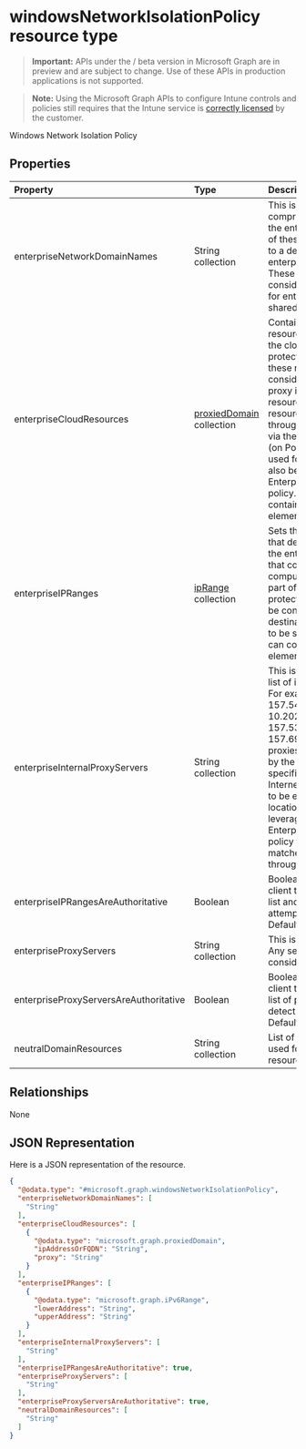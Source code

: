 ﻿# windowsNetworkIsolationPolicy resource type

> **Important:** APIs under the / beta version in Microsoft Graph are in preview and are subject to change. Use of these APIs in production applications is not supported.

> **Note:** Using the Microsoft Graph APIs to configure Intune controls and policies still requires that the Intune service is [correctly licensed](https://go.microsoft.com/fwlink/?linkid=839381) by the customer.

Windows Network Isolation Policy
## Properties
|Property|Type|Description|
|:---|:---|:---|
|enterpriseNetworkDomainNames|String collection|This is the list of domains that comprise the boundaries of the enterprise. Data from one of these domains that is sent to a device will be considered enterprise data and protected. These locations will be considered a safe destination for enterprise data to be shared to.|
|enterpriseCloudResources|[proxiedDomain](../resources/intune_shared_proxieddomain.md) collection|Contains a list of enterprise resource domains hosted in the cloud that need to be protected. Connections to these resources are considered enterprise data. If a proxy is paired with a cloud resource, traffic to the cloud resource will be routed through the enterprise network via the denoted proxy server (on Port 80). A proxy server used for this purpose must also be configured using the EnterpriseInternalProxyServers policy. This collection can contain a maximum of 500 elements.|
|enterpriseIPRanges|[ipRange](../resources/intune_shared_iprange.md) collection|Sets the enterprise IP ranges that define the computers in the enterprise network. Data that comes from those computers will be considered part of the enterprise and protected. These locations will be considered a safe destination for enterprise data to be shared to. This collection can contain a maximum of 500 elements.|
|enterpriseInternalProxyServers|String collection|This is the comma-separated list of internal proxy servers. For example, "157.54.14.28, 157.54.11.118, 10.202.14.167, 157.53.14.163, 157.69.210.59". These proxies have been configured by the admin to connect to specific resources on the Internet. They are considered to be enterprise network locations. The proxies are only leveraged in configuring the EnterpriseCloudResources policy to force traffic to the matched cloud resources through these proxies.|
|enterpriseIPRangesAreAuthoritative|Boolean|Boolean value that tells the client to accept the configured list and not to use heuristics to attempt to find other subnets. Default is false.|
|enterpriseProxyServers|String collection|This is a list of proxy servers. Any server not on this list is considered non-enterprise.|
|enterpriseProxyServersAreAuthoritative|Boolean|Boolean value that tells the client to accept the configured list of proxies and not try to detect other work proxies. Default is false|
|neutralDomainResources|String collection|List of domain names that can used for work or personal resource.|

## Relationships
None
## JSON Representation
Here is a JSON representation of the resource.
<!-- {
  "blockType": "resource",
  "@odata.type": "microsoft.graph.windowsNetworkIsolationPolicy"
}
-->
``` json
{
  "@odata.type": "#microsoft.graph.windowsNetworkIsolationPolicy",
  "enterpriseNetworkDomainNames": [
    "String"
  ],
  "enterpriseCloudResources": [
    {
      "@odata.type": "microsoft.graph.proxiedDomain",
      "ipAddressOrFQDN": "String",
      "proxy": "String"
    }
  ],
  "enterpriseIPRanges": [
    {
      "@odata.type": "microsoft.graph.iPv6Range",
      "lowerAddress": "String",
      "upperAddress": "String"
    }
  ],
  "enterpriseInternalProxyServers": [
    "String"
  ],
  "enterpriseIPRangesAreAuthoritative": true,
  "enterpriseProxyServers": [
    "String"
  ],
  "enterpriseProxyServersAreAuthoritative": true,
  "neutralDomainResources": [
    "String"
  ]
}
```



